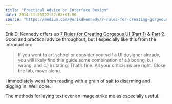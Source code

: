 ```yaml
---
title: "Practical Advice on Interface Design"
date: 2014-11-25T22:32:02+01:00
source: "https://medium.com/@erikdkennedy/7-rules-for-creating-gorgeous-ui-part-1-559d4e805cda"
---
```


Erik D. Kennedy offers up [7 Rules for Creating Gorgeous UI (Part 1)](https://medium.com/@erikdkennedy/7-rules-for-creating-gorgeous-ui-part-1-559d4e805cda) & [Part 2](https://medium.com/@erikdkennedy/7-rules-for-creating-gorgeous-ui-part-2-430de537ba96). Good and practical advice throughout, but I especially like this from the Introduction:

> If you went to art school or consider yourself a UI designer already, you will likely find this guide some combination of a.) boring, b.) wrong, and c.) irritating. That’s fine. All your criticisms are right. Close the tab, move along.

I immediately went from reading with a grain of salt to disarming and digging in. Well done.

The methods for laying text over an image strike me as especially useful.

